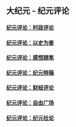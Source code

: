 ## 大纪元 - 纪元评论

#### [纪元评论：时政评论](indexes/nsc1025/README.md?07250330)
#### [纪元评论：以史为鉴](indexes/nsc1028/README.md?07250330)
#### [纪元评论：感悟随笔](indexes/nsc1035/README.md?07250330)
#### [纪元评论：纪元特稿](indexes/nsc424/README.md?07250330)
#### [纪元评论：财经评论](indexes/nsc1026/README.md?07250330)
#### [纪元评论：自由广场](indexes/nsc993/README.md?07250330)
#### [纪元评论：纪元社论](indexes/nsc422/README.md?07250330)
